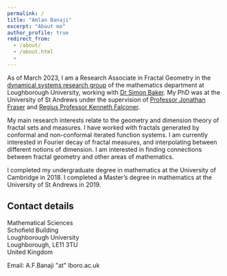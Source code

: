 ```yaml
---
permalink: /
title: "Amlan Banaji"
excerpt: "About me"
author_profile: true
redirect_from:
  - /about/
  - /about.html
  -
---
```


As of March 2023, I am a Research Associate in Fractal Geometry in the [dynamical systems research group](https://www.lboro.ac.uk/departments/maths/research/research-groups-and-centres/dynamical-systems/) of the mathematics department at Loughborough University, working with [Dr Simon Baker](https://simonbakermaths.wordpress.com/). My PhD was at the University of St Andrews under the supervision of [Professor Jonathan Fraser](http://www.mcs.st-andrews.ac.uk/~jmf32/) and [Regius Professor Kenneth Falconer](https://kennethfalconer.github.io/index.html). 

My main research interests relate to the geometry and dimension theory of fractal sets and measures. I have worked with fractals generated by conformal and non-conformal iterated function systems. I am currently interested in Fourier decay of fractal measures, and interpolating between different notions of dimension. I am interested in finding connections between fractal geometry and other areas of mathematics. 

I completed my undergraduate degree in mathematics at the University of Cambridge in 2018. I completed a Master’s degree in mathematics at the University of St Andrews in 2019. 

## Contact details

Mathematical Sciences  
Schofield Building  
Loughborough University  
Loughborough,  LE11 3TU  
United Kingdom

Email: A.F.Banaji "at" lboro.ac.uk
